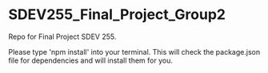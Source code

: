 # SDEV255_Final_Project_Group2
Repo for Final Project SDEV 255.

Please type 'npm install' into your terminal. This will check the package.json file for dependencies and will install them for you.